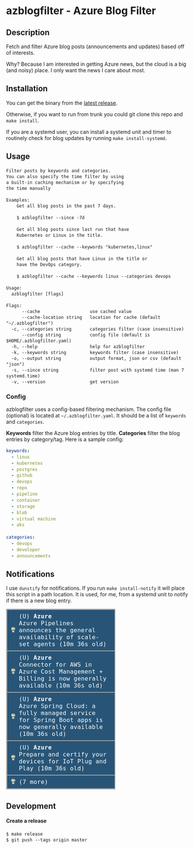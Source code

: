 # azblogfilter - Azure Blog Filter

## Description

Fetch and filter Azure blog posts (announcements and updates) based off of interests.

Why? Because I am interested in getting Azure news, but the cloud is a big (and noisy) place. I only want the news I care about most.

## Installation

You can get the binary from the [latest release](https://github.com/trstringer/azblogfilter/releases).

Otherwise, if you want to run from trunk you could git clone this repo and `make install`.

If you are a systemd user, you can install a systemd unit and timer to routinely check for blog updates by running `make install-systemd`.

## Usage

```
Filter posts by keywords and categories.
You can also specify the time filter by using
a built-in caching mechanism or by specifying
the time manually

Examples:
	Get all blog posts in the past 7 days.

	$ azblogfilter --since -7d

	Get all blog posts since last run that have
	Kubernetes or Linux in the title.

	$ azblogfilter --cache --keywords "kubernetes,linux"

	Get all blog posts that have Linux in the title or
	have the DevOps category.

	$ azblogfilter --cache --keywords linux --categories devops

Usage:
  azblogfilter [flags]

Flags:
      --cache                   use cached value
      --cache-location string   location for cache (default "~/.azblogfilter")
  -c, --categories string       categories filter (case insensitive)
      --config string           config file (default is $HOME/.azblogfilter.yaml)
  -h, --help                    help for azblogfilter
  -k, --keywords string         keywords filter (case insensitive)
  -o, --output string           output format, json or csv (default "json")
  -s, --since string            filter post with systemd time (man 7 systemd.time)
  -v, --version                 get version
```

### Config

azblogfilter uses a config-based filtering mechanism. The config file (optional) is located at `~/.azblogfilter.yaml`. It should be a list of `keywords` and `categories`.

**Keywords** filter the Azure blog entries by title. **Categories** filter the blog entries by category/tag. Here is a sample config:

```yaml
keywords:
  - linux
  - kubernetes
  - postgres
  - github
  - devops
  - repo
  - pipeline
  - container
  - storage
  - blob
  - virtual machine
  - aks

categories:
  - devops
  - developer
  - announcements
```

## Notifications

I use `dunstify` for notifications. If you run `make install-notify` it will place this script in a path location. It is used, for me, from a systemd unit to notify if there is a new blog entry.

![Notifications sample](./assets/example_notification.png)

## Development

#### Create a release

```
$ make release
$ git push --tags origin master
```
